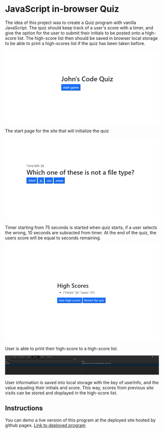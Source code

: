 # JavaScript in-browser Quiz 

The idea of this project was to create a Quiz program with vanilla JavaScript. The quiz should keep track of a user's score with a timer, and give the option for the user to submit their initials to be posted onto a high-score list. The high-score list then should be saved in browser local storage to be able to print a high-scores list if the quiz has been taken before. 

![Starting page for quiz site](/assets/codequiz1.png)

The start page for the site that will initialize the quiz 

![Quiz question example](/assets/codequiz2.png)

Timer starting from 75 seconds is started when quiz starts, if a user selects the wrong, 10 seconds are subracted from timer. At the end of the quiz, the users score will be equal to seconds remaining. 

![High Score Page](/assets/codequizhighscores.png)

User is able to print their high-score to a high-score list. 

![Local Storage](/assets/codequizlocalstorage.png)

User information is saved into local storage with the key of userInfo, and the value equaling their initials and score. This way, scores from previous site visits can be stored and displayed in the high-score list. 

## Instructions 

You can demo a live version of this program at the deployed site hosted by github pages. 
[Link to deployed program]()